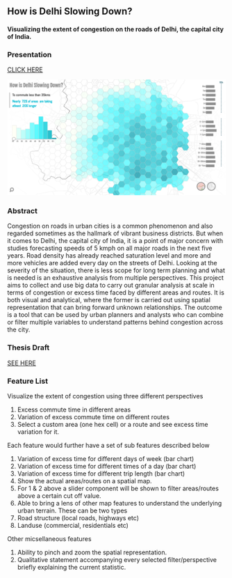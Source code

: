 ## How is Delhi Slowing Down?
#### Visualizing the extent of congestion on the roads of Delhi, the capital city of India.

### Presentation
[CLICK HERE](http://www.tinyurl.com/msdv-pres)

[![IMAGE](https://github.com/agaase/msdv-thesis/blob/master/visualization/preview.png?raw=true)](http://ec2-34-223-227-182.us-west-2.compute.amazonaws.com:8383)

### Abstract
Congestion on roads in urban cities is a common phenomenon and also regarded sometimes as the hallmark of vibrant business districts. But when it comes to Delhi, the capital city of India, it is a point of major concern with studies forecasting speeds of 5 kmph on all major roads in the next five years. Road density has already reached saturation level and more and more vehicles are added every day on the streets of Delhi. Looking at the severity of the situation, there is less scope for long term planning and what is needed is an exhaustive analysis from multiple perspectives. This project aims to collect and use big data to carry out granular analysis at scale in terms of congestion or excess time faced by different areas and routes. It is both visual and analytical, where the former is carried out using spatial representation that can bring forward unknown relationships. The outcome is a tool that can be used by urban planners and analysts who can combine or filter multiple variables to understand patterns behind congestion across the city.

### Thesis Draft
[SEE HERE](https://docs.google.com/document/d/13JJJJHjDaktTiu8F4YQbtXkYz0Dk4p7SwXnuPv4q9Qs/edit)

### Feature List
Visualize the extent of congestion using three different perspectives
1. Excess commute time in different areas
2. Variation of excess commute time on different routes
3. Select a custom area (one hex cell) or a route and see excess time variation for it.

Each feature would further have a set of sub features described below
1. Variation of excess time for different days of week (bar chart)
2. Variation of excess time for different times of a day (bar chart)
3. Variation of excess time for different trip length (bar chart)
4. Show the actual areas/routes on a spatial map.
5. For 1 & 2 above a slider component will be shown to filter areas/routes above a certain cut off value.
6. Able to bring a lens of other map features to understand the underlying urban terrain. These can be two types
  1. Road structure (local roads, highways etc)
  2. Landuse (commercial, residentials etc)

Other micsellaneous features
1. Ability to pinch and zoom the spatial representation.
2. Qualitative statement accompanying every selected filter/perspective briefly explaining the current statistic.


